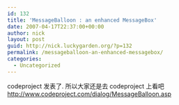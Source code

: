 ```yaml
---
id: 132
title: 'MessageBalloon : an enhanced MessageBox'
date: 2007-04-17T22:37:00+00:00
author: nick
layout: post
guid: http://nick.luckygarden.org/?p=132
permalink: /messageballoon-an-enhanced-messagebox/
categories:
  - Uncategorized
---
```

codeproject 发表了. 所以大家还是去 codeproject 上看吧
<a href="http://www.codeproject.com/dialog/MessageBalloon.asp">http://www.codeproject.com/dialog/MessageBalloon.asp</a>
